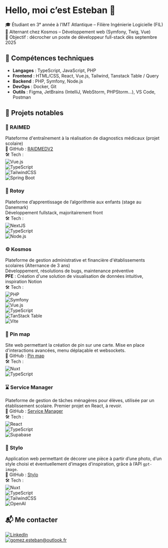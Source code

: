 # Hello, moi c’est Esteban 👋

🎓 Étudiant en 3ᵉ année à l’IMT Atlantique – Filière Ingénierie Logicielle (FIL)  
💼 Alternant chez Kosmos – Développement web (Symfony, Twig, Vue)  
🎯 Objectif : décrocher un poste de développeur full-stack dès septembre 2025

## 🔧 Compétences techniques

- **Langages** : TypeScript, JavaScript, PHP  
- **Frontend** : HTML/CSS, React, Vue.js, Tailwind, Tanstack Table / Query  
- **Backend** : PHP, Symfony, Node.js  
- **DevOps** : Docker, Git  
- **Outils** : Figma, JetBrains (IntelliJ, WebStorm, PHPStorm...), VS Code, Postman

## 🌱 Projets notables

### 🎒 RAIMED  
Plateforme d'entraînement à la réalisation de diagnostics médicaux (projet scolaire)  
🔗 GitHub : [RAIDMEDV2](https://github.com/RAIDMED-PROJECT-ORG/RAIDMEDV2)  
🛠️ Tech :  
![Vue.js](https://img.shields.io/badge/Vue.js-35495E?style=for-the-badge&logo=vue.js&logoColor=4FC08D)  
![TypeScript](https://img.shields.io/badge/TypeScript-3178C6?style=for-the-badge&logo=typescript&logoColor=white)  
![TailwindCSS](https://img.shields.io/badge/TailwindCSS-38B2AC?style=for-the-badge&logo=tailwind-css&logoColor=white)  
![Spring Boot](https://img.shields.io/badge/-Spring_Boot-6DB33F?style=flat-square&logo=springboot&logoColor=white)

### 🧒 Rotoy  
Plateforme d’apprentissage de l’algorithmie aux enfants (stage au Danemark)  
Développement fullstack, majoritairement front  
🛠️ Tech :  
![NextJS](https://img.shields.io/badge/NextJS-20232A?style=for-the-badge&logo=react&logoColor=61DAFB)  
![TypeScript](https://img.shields.io/badge/TypeScript-3178C6?style=for-the-badge&logo=typescript&logoColor=white)  
![Node.js](https://img.shields.io/badge/Node.js-339933?style=for-the-badge&logo=nodedotjs&logoColor=white)

### ⚙️ Kosmos  
Plateforme de gestion administrative et financière d'établissements scolaires (Alternance de 3 ans)  
Développement, résolutions de bugs, maintenance préventive  
**PFE** : Création d'une solution de visualisation de données intuitive, inspiration Notion  
🛠️ Tech :  
![PHP](https://img.shields.io/badge/PHP-777BB4?style=for-the-badge&logo=php&logoColor=white)  
![Symfony](https://img.shields.io/badge/Symfony-000000?style=for-the-badge&logo=symfony&logoColor=white)  
![Vue.js](https://img.shields.io/badge/Vue.js-35495E?style=for-the-badge&logo=vue.js&logoColor=4FC08D)  
![TypeScript](https://img.shields.io/badge/TypeScript-3178C6?style=for-the-badge&logo=typescript&logoColor=white)  
![TanStack Table](https://img.shields.io/badge/TanStack--Table-000000?style=for-the-badge&logo=tableau&logoColor=white)  
![Vite](https://img.shields.io/badge/Vite-646CFF?style=for-the-badge&logo=vite&logoColor=white)

### 📍 Pin map  
Site web permettant la création de pin sur une carte. Mise en place d'interactions avancées, menu déplaçable et websockets.  
🔗 GitHub : [Pin map](https://github.com/EstebanzG/PinMap)  
🛠️ Tech :  
![Nuxt](https://img.shields.io/badge/-Nuxt-00C58E?style=flat-square&logo=nuxtdotjs&logoColor=white)  
![TypeScript](https://img.shields.io/badge/TypeScript-3178C6?style=for-the-badge&logo=typescript&logoColor=white)

### ⌛️ Service Manager  
Plateforme de gestion de tâches ménagères pour élèves, utilisée par un établissement scolaire. Premier projet en React, à revoir.  
🔗 GitHub : [Service Manager](https://github.com/EstebanzG/ServicesManager)  
🛠️ Tech :  
![React](https://img.shields.io/badge/-React-61DAFB?style=flat-square&logo=react&logoColor=white)  
![TypeScript](https://img.shields.io/badge/TypeScript-3178C6?style=for-the-badge&logo=typescript&logoColor=white)  
![Supabase](https://img.shields.io/badge/-Supabase-3ECF8E?style=flat-square&logo=supabase&logoColor=white)

### 🏡 Stylo  
Application web permettant de décorer une pièce à partir d’une photo, d’un style choisi et éventuellement d’images d’inspiration, grâce à l’API `gpt-image`.  
🔗 GitHub : [Stylo](https://github.com/EstebanzG/Stylo)  
🛠️ Tech :  
![Nuxt](https://img.shields.io/badge/-Nuxt-00C58E?style=flat-square&logo=nuxtdotjs&logoColor=white)  
![TypeScript](https://img.shields.io/badge/TypeScript-3178C6?style=for-the-badge&logo=typescript&logoColor=white)  
![TailwindCSS](https://img.shields.io/badge/TailwindCSS-38B2AC?style=for-the-badge&logo=tailwind-css&logoColor=white)  
![OpenAI](https://img.shields.io/badge/OpenAI-412991?style=for-the-badge&logo=openai&logoColor=white)

## 📬 Me contacter

[![LinkedIn](https://img.shields.io/badge/-LinkedIn-blue?style=flat-square&logo=linkedin)](https://www.linkedin.com/in/gomez-esteban/)  
[![gomez.esteban@outlook.fr](https://img.shields.io/badge/-gomez.esteban@outlook.fr-%23333?style=flat-square&logo=gmail&logoColor=white)](mailto:gomez.esteban@outlook.fr)
